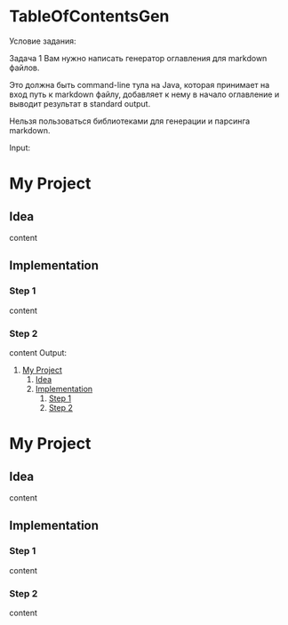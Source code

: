 # TableOfContentsGen

Условие задания:

Задача 1
Вам нужно написать генератор оглавления для markdown файлов.

Это должна быть command-line тула на Java, которая принимает на вход путь к markdown файлу, добавляет к нему в начало оглавление и выводит результат в standard output.

Нельзя пользоваться библиотеками для генерации и парсинга markdown.

<p>
Input:

# My Project
## Idea
content
## Implementation
### Step 1
content
### Step 2
content
Output:

1. [My Project](#my-project)
    1. [Idea](#idea)
    2. [Implementation](#implementation)
        1. [Step 1](#step-1)
        2. [Step 2](#step-2)

# My Project
## Idea
content
## Implementation
### Step 1
content
### Step 2
content
</p>
